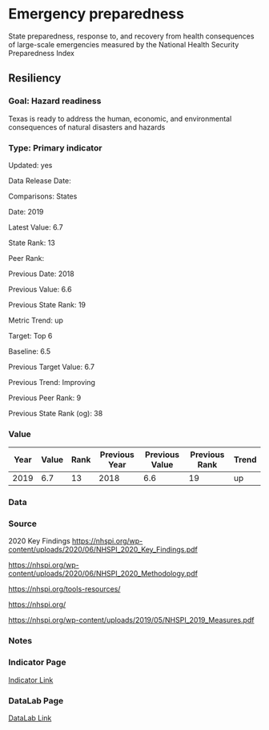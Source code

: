# Emergency preparedness
State preparedness, response to, and recovery from health consequences of large-scale emergencies measured by the National Health Security Preparedness Index
## Resiliency
### Goal: Hazard readiness
Texas is ready to address the human, economic, and environmental consequences of natural disasters and hazards
### Type: Primary indicator
Updated: yes
Data Release Date: 

Comparisons: States

Date: 2019

Latest Value: 6.7 

State Rank: 13

Peer Rank: 

Previous Date: 2018

Previous Value: 6.6

Previous State Rank: 19

Metric Trend: up

Target: Top 6

Baseline: 6.5

Previous Target Value: 6.7

Previous Trend: Improving

Previous Peer Rank: 9

Previous State Rank (og): 38

### Value

| Year      |  Value      | Rank        | Previous Year | Previous Value | Previous Rank | Trend | 
| ----------- | ----------- | ----------- | ----------- | ----------- | ----------- | -----------|
|   2019      | 6.7         |  13         |      2018   |  6.6        |      19     |    up      | 

### Data

### Source

2020 Key Findings
https://nhspi.org/wp-content/uploads/2020/06/NHSPI_2020_Key_Findings.pdf

https://nhspi.org/wp-content/uploads/2020/06/NHSPI_2020_Methodology.pdf

https://nhspi.org/tools-resources/

https://nhspi.org/

https://nhspi.org/wp-content/uploads/2019/05/NHSPI_2019_Measures.pdf



### Notes


### Indicator Page

[Indicator Link](https://indicators.texas2036.org/indicator/72)

### DataLab Page

[DataLab Link](https://datalab.texas2036.org/jtrjelb/national-health-security-preparedness-index-for-u-s?accesskey=xueewzb)